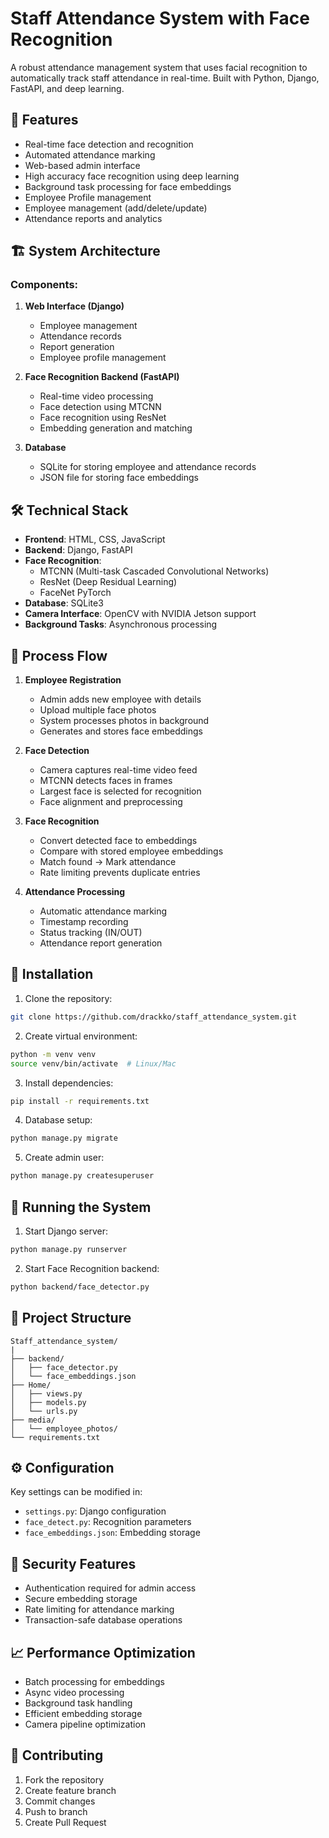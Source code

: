 # Staff Attendance System with Face Recognition

A robust attendance management system that uses facial recognition to automatically track staff attendance in real-time. Built with Python, Django, FastAPI, and deep learning.

## 🌟 Features

- Real-time face detection and recognition
- Automated attendance marking
- Web-based admin interface
- High accuracy face recognition using deep learning
- Background task processing for face embeddings
- Employee Profile management
- Employee management (add/delete/update)
- Attendance reports and analytics

## 🏗️ System Architecture

### Components:
1. **Web Interface (Django)**
   - Employee management
   - Attendance records
   - Report generation
   - Employee profile management

2. **Face Recognition Backend (FastAPI)**
   - Real-time video processing
   - Face detection using MTCNN
   - Face recognition using ResNet
   - Embedding generation and matching

3. **Database**
   - SQLite for storing employee and attendance records
   - JSON file for storing face embeddings

## 🛠️ Technical Stack

- **Frontend**: HTML, CSS, JavaScript
- **Backend**: Django, FastAPI
- **Face Recognition**: 
  - MTCNN (Multi-task Cascaded Convolutional Networks)
  - ResNet (Deep Residual Learning)
  - FaceNet PyTorch
- **Database**: SQLite3
- **Camera Interface**: OpenCV with NVIDIA Jetson support
- **Background Tasks**: Asynchronous processing

## 📝 Process Flow

1. **Employee Registration**
   - Admin adds new employee with details
   - Upload multiple face photos
   - System processes photos in background
   - Generates and stores face embeddings

2. **Face Detection**
   - Camera captures real-time video feed
   - MTCNN detects faces in frames
   - Largest face is selected for recognition
   - Face alignment and preprocessing

3. **Face Recognition**
   - Convert detected face to embeddings
   - Compare with stored employee embeddings
   - Match found -> Mark attendance
   - Rate limiting prevents duplicate entries

4. **Attendance Processing**
   - Automatic attendance marking
   - Timestamp recording
   - Status tracking (IN/OUT)
   - Attendance report generation

## 🔧 Installation

1. Clone the repository:
```bash
git clone https://github.com/drackko/staff_attendance_system.git
```

2. Create virtual environment:
```bash
python -m venv venv
source venv/bin/activate  # Linux/Mac
```

3. Install dependencies:
```bash
pip install -r requirements.txt
```

4. Database setup:
```bash
python manage.py migrate
```

5. Create admin user:
```bash
python manage.py createsuperuser
```

## 🚀 Running the System

1. Start Django server:
```bash
python manage.py runserver
```

2. Start Face Recognition backend:
```bash
python backend/face_detector.py
```

## 📂 Project Structure

```
Staff_attendance_system/
|
├── backend/
│   ├── face_detector.py
│   └── face_embeddings.json
├── Home/
│   ├── views.py
│   ├── models.py
│   └── urls.py
├── media/
│   └── employee_photos/
└── requirements.txt
```

## ⚙️ Configuration

Key settings can be modified in:
- `settings.py`: Django configuration
- `face_detect.py`: Recognition parameters
- `face_embeddings.json`: Embedding storage

## 🔐 Security Features

- Authentication required for admin access
- Secure embedding storage
- Rate limiting for attendance marking
- Transaction-safe database operations

## 📈 Performance Optimization

- Batch processing for embeddings
- Async video processing
- Background task handling
- Efficient embedding storage
- Camera pipeline optimization

## 🤝 Contributing

1. Fork the repository
2. Create feature branch
3. Commit changes
4. Push to branch
5. Create Pull Request

